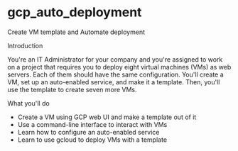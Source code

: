 # gcp_auto_deployment
Create VM template and Automate deployment

Introduction

You're an IT Administrator for your company and you're assigned to work on a project that requires you to deploy eight virtual machines (VMs) as web servers. Each of them should have the same configuration. You'll create a VM, set up an auto-enabled service, and make it a template. Then, you'll use the template to create seven more VMs.

What you'll do

* Create a VM using GCP web UI and make a template out of it
* Use a command-line interface to interact with VMs
* Learn how to configure an auto-enabled service
* Learn to use gcloud to deploy VMs with a template
